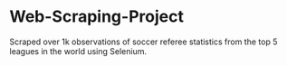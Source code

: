 # Web-Scraping-Project

Scraped over 1k observations of soccer referee statistics from the top 5 leagues in the world using Selenium.
